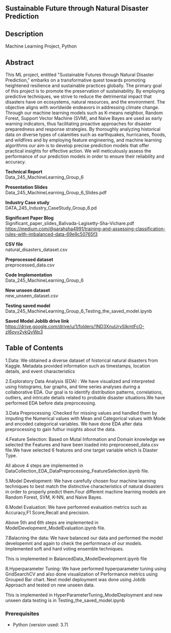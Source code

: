 ## Sustainable Future through Natural Disaster Prediction

## Description
Machine Learning Project, Python

## Abstract
This ML project, entitled "Sustainable Futures through Natural Disaster Prediction," embarks on a transformative quest towards promoting heightened resilience and sustainable practices globally. The primary goal of this project is to promote the preservation of sustainability. By employing predictive techniques, we strive to reduce the detrimental impact that disasters have on ecosystems, natural resources, and the environment. The objective aligns with worldwide endeavors in addressing climate change. Through our machine learning models such as K-means neighbor, Random Forest, Support Vector Machine (SVM), and Naive Bayes are used as early warning indicators, thus facilitating proactive approaches for disaster preparedness and response strategies. By thoroughly analyzing historical data on diverse types of calamities such as earthquakes, hurricanes, floods, and wildfires and by employing feature engineering, and machine learning algorithms our aim is to develop precise prediction models that offer practical insights for effective action. We will meticulously assess the performance of our prediction models in order to ensure their reliability and accuracy.

**Technical Report**<br>
Data_245_MachineLearning_Group_6

**Presentation Slides**<bR>
Data_245_MachineLearning_Group_6_Slides.pdf

**Industry Case study**<br>
DATA_245_Industry_CaseStudy_Group_6.pd

**Significant Paper Blog**<br>
Significant_paper_slides_Balivada-Lagisetty-Sha-Vichare.pdf https://medium.com/@sarahsha4991/training-and-assessing-classification-rules-with-imbalanced-data-69e9c50765f3

**CSV file**<br>
natural_disasters_dataset.csv

**Preprocessed dataset**<br>
preprocessed_data.csv

**Code Implementation**<br>
Data_245_MachineLearning_Group_6

**New unseen dataset**<br>
new_unseen_dataset.csv

**Testing saved model**<Br>
Data_245_MachineLearning_Group_6_Testing_the_saved_model.ipynb

**Saved Model Joblib drive link**<br>
https://drive.google.com/drive/u/1/folders/1ND3XnuUrvSIkmtFcO-zI6ovv2ykQyWp3

## Table of Contents

1.Data: We obtained a diverse dataset of historical natural disasters from Kaggle. Metadata provided information such as timestamps, location details, and event characteristics

2.Exploratory Data Analysis (EDA) : We have visualized and interpreted using histograms, bar graphs, and time series analyses during a collaborative EDA. Our goal is to identify distribution patterns, correlations, outliers, and intricate details related to probable disaster situations.We have performed EDA before data preprocessing.

3.Data Preprocessing :Checked for missing values and handled them by imputing the  Numerical values with Mean and Categorical values with Mode and encoded categorical variables. We have done EDA after data preprocessing to gain futhur insights about the data. 

4.Feature Selection: Based on Mutal Information and Domain knowledge we selected the Features and have been loaded into preproceesed_data.csv file.We have selected 6 features and one target variable which is Diaster Type.

All above 4 steps are implemented in DataCollection_EDA_DataPreprocessing_FeatureSelection.ipynb file.

5.Model Development: We have carefully chosen four machine learning techniques to best match the distinctive characteristics of natural disasters in order to properly predict them.Four different machine learning models are Random Forest, SVM, K-NN, and Naive Bayes.

6.Model Evaluation: We have perfomred evaluation metrics such as Accuracy,F1 Score,Recall and precision. 

Above 5th and 6th steps are implemented in ModelDevelopment_ModelEvaluation.ipynb file.

7.Balacning the data: We have balanced our data and performed the model developemnt and again to check the performnace of our models. Implemented soft and hard voting ensemble techniques.

This is implemented in BalancedData_ModelDevelopment.ipynb file

8.Hyperparameter Tuning: We have performed hyperparameter tuning using GridSearchCV and also done visualization of Performance metrics using Grouped Bar chart. Next model deployment was done using Joblib Approach and tested on new unseen data. 

This is implemented in HyperParameterTuning_ModelDeployment and new unseen data testing is in Testing_the_saved_model.ipynb


### Prerequisites
- Python (version used: 3.7)

